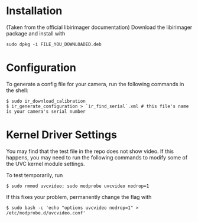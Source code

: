 # Installation
(Taken from the official libirimager documentation)
Download the libirimager package and install with
```
sudo dpkg -i FILE_YOU_DOWNLOADED.deb
```

# Configuration
To generate a config file for your camera, run the following commands in the shell:
```
$ sudo ir_download_calibration
$ ir_generate_configuration > `ir_find_serial`.xml # this file's name is your camera's serial number
```

# Kernel Driver Settings
You may find that the test file in the repo does not show video. If this happens, you may need to run the following commands to modify some of the UVC kernel module settings.

To test temporarily, run
```
$ sudo rmmod uvcvideo; sudo modprobe uvcvideo nodrop=1
```

If this fixes your problem, permanently change the flag with

```
$ sudo bash -c 'echo "options uvcvideo nodrop=1" > /etc/modprobe.d/uvcvideo.conf'
```
